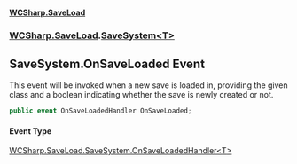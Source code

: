 #### [WCSharp.SaveLoad](index.md 'index')
### [WCSharp.SaveLoad](WCSharp.SaveLoad.md 'WCSharp.SaveLoad').[SaveSystem&lt;T&gt;](WCSharp.SaveLoad.SaveSystem_T_.md 'WCSharp.SaveLoad.SaveSystem<T>')

## SaveSystem<T>.OnSaveLoaded Event

This event will be invoked when a new save is loaded in, providing the given class and a boolean indicating whether the save is newly created or not.

```csharp
public event OnSaveLoadedHandler OnSaveLoaded;
```

#### Event Type
[WCSharp.SaveLoad.SaveSystem.OnSaveLoadedHandler&lt;](WCSharp.SaveLoad.SaveSystem_T_.OnSaveLoadedHandler(T,WCSharp.SaveLoad.LoadResult).md 'WCSharp.SaveLoad.SaveSystem<T>.OnSaveLoadedHandler(T, WCSharp.SaveLoad.LoadResult)')[T](WCSharp.SaveLoad.SaveSystem_T_.md#WCSharp.SaveLoad.SaveSystem_T_.T 'WCSharp.SaveLoad.SaveSystem<T>.T')[&gt;](WCSharp.SaveLoad.SaveSystem_T_.OnSaveLoadedHandler(T,WCSharp.SaveLoad.LoadResult).md 'WCSharp.SaveLoad.SaveSystem<T>.OnSaveLoadedHandler(T, WCSharp.SaveLoad.LoadResult)')